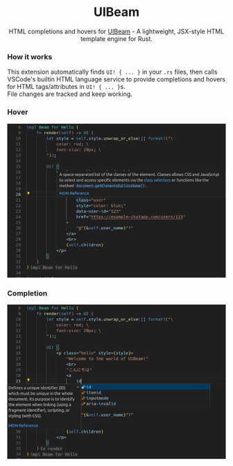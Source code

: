 <div align="center">
    <h1>
        UIBeam
    </h1>
    <p>
        HTML completions and hovers for <a href="https://github.com/ohkami-rs/uibeam">UIBeam</a> - A lightweight, JSX-style HTML template engine for Rust.
    </p>
</div>

### How it works

This extension automatically finds `UI! { ... }` in your `.rs` files, then calls VSCode's builtin HTML language service to provide completions and hovers for HTML tags/attributes in `UI! { ... }`s.\
File changes are tracked and keep working.

### Hover

![](./assets/hover.png)

### Completion

![](./assets/completion.png)
